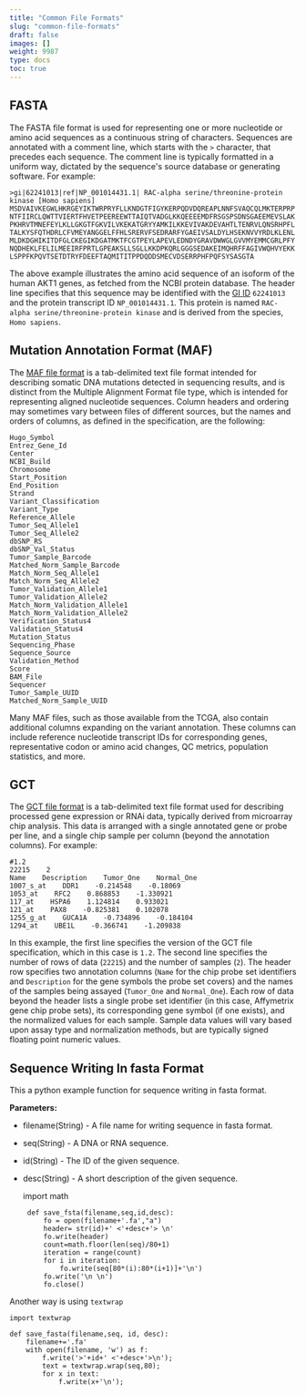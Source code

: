 ```yaml
---
title: "Common File Formats"
slug: "common-file-formats"
draft: false
images: []
weight: 9987
type: docs
toc: true
---
```


## FASTA 
The FASTA file format is used for representing one or more nucleotide or amino acid sequences as a continuous string of characters.  Sequences are annotated with a comment line, which starts with the `>` character, that precedes each sequence.  The comment line is typically formatted in a uniform way, dictated by the sequence's source database or generating software.  For example:

    >gi|62241013|ref|NP_001014431.1| RAC-alpha serine/threonine-protein kinase [Homo sapiens]
    MSDVAIVKEGWLHKRGEYIKTWRPRYFLLKNDGTFIGYKERPQDVDQREAPLNNFSVAQCQLMKTERPRP
    NTFIIRCLQWTTVIERTFHVETPEEREEWTTAIQTVADGLKKQEEEEMDFRSGSPSDNSGAEEMEVSLAK
    PKHRVTMNEFEYLKLLGKGTFGKVILVKEKATGRYYAMKILKKEVIVAKDEVAHTLTENRVLQNSRHPFL
    TALKYSFQTHDRLCFVMEYANGGELFFHLSRERVFSEDRARFYGAEIVSALDYLHSEKNVVYRDLKLENL
    MLDKDGHIKITDFGLCKEGIKDGATMKTFCGTPEYLAPEVLEDNDYGRAVDWWGLGVVMYEMMCGRLPFY
    NQDHEKLFELILMEEIRFPRTLGPEAKSLLSGLLKKDPKQRLGGGSEDAKEIMQHRFFAGIVWQHVYEKK
    LSPPFKPQVTSETDTRYFDEEFTAQMITITPPDQDDSMECVDSERRPHFPQFSYSASGTA

The above example illustrates the amino acid sequence of an isoform of the human AKT1 genes, as fetched from the NCBI protein database.  The header line specifies that this sequence may be identified with the [GI ID](http://www.ncbi.nlm.nih.gov/genbank/sequenceids/) `62241013` and the protein transcript ID `NP_001014431.1`.  This protein is named `RAC-alpha serine/threonine-protein kinase` and is derived from the species, `Homo sapiens`.

## Mutation Annotation Format (MAF)
The [MAF file format](https://wiki.nci.nih.gov/display/TCGA/Mutation+Annotation+Format+(MAF)+Specification) is a tab-delimited text file format intended for describing somatic DNA mutations detected in sequencing results, and is distinct from the Multiple Alignment Format file type, which is intended for representing aligned nucleotide sequences.  Column headers and ordering may sometimes vary between files of different sources, but the names and orders of columns, as defined in the specification, are the following:

    Hugo_Symbol
    Entrez_Gene_Id
    Center
    NCBI_Build
    Chromosome
    Start_Position
    End_Position
    Strand
    Variant_Classification
    Variant_Type
    Reference_Allele
    Tumor_Seq_Allele1
    Tumor_Seq_Allele2
    dbSNP_RS
    dbSNP_Val_Status
    Tumor_Sample_Barcode
    Matched_Norm_Sample_Barcode
    Match_Norm_Seq_Allele1
    Match_Norm_Seq_Allele2
    Tumor_Validation_Allele1
    Tumor_Validation_Allele2
    Match_Norm_Validation_Allele1
    Match_Norm_Validation_Allele2
    Verification_Status4
    Validation_Status4
    Mutation_Status
    Sequencing_Phase
    Sequence_Source
    Validation_Method
    Score
    BAM_File
    Sequencer
    Tumor_Sample_UUID
    Matched_Norm_Sample_UUID

Many MAF files, such as those available from the TCGA, also contain additional columns expanding on the variant annotation.  These columns can include reference nucleotide transcript IDs for corresponding genes, representative codon or amino acid changes, QC metrics, population statistics, and more.

## GCT
The [GCT file format](http://www.broadinstitute.org/cancer/software/genepattern/file-formats-guide#GCT) is a tab-delimited text file format used for describing processed gene expression or RNAi data, typically derived from microarray chip analysis.  This data is arranged with a single annotated gene or probe per line, and a single chip sample per column (beyond the annotation columns).  For example:

    #1.2            
    22215    2        
    Name    Description    Tumor_One    Normal_One
    1007_s_at    DDR1    -0.214548    -0.18069
    1053_at    RFC2    0.868853    -1.330921
    117_at    HSPA6    1.124814    0.933021
    121_at    PAX8    -0.825381    0.102078
    1255_g_at    GUCA1A    -0.734896    -0.184104
    1294_at    UBE1L    -0.366741    -1.209838

In this example, the first line specifies the version of the GCT file specification, which in this case is `1.2`.  The second line specifies the number of rows of data (`22215`) and the number of samples (`2`).  The header row specifies two annotation columns (`Name` for the chip probe set identifiers and `Description` for the gene symbols the probe set covers) and the names of the samples being assayed (`Tumor_One` and `Normal_One`).  Each row of data beyond the header lists a single probe set identifier (in this case, Affymetrix gene chip probe sets), its corresponding gene symbol (if one exists), and the normalized values for each sample.  Sample data values will vary based upon assay type and normalization methods, but are typically signed floating point numeric values.

## Sequence Writing In fasta Format
This a python example function for sequence writing in fasta format. 

**Parameters:**

 - filename(String) - A file name for writing sequence in fasta format.
 - seq(String) - A DNA or RNA sequence.
 - id(String) - The ID of the given sequence.
 - desc(String) - A short description of the given sequence.


    import math

        def save_fsta(filename,seq,id,desc):
            fo = open(filename+'.fa',"a")
            header= str(id)+' <'+desc+'> \n'
            fo.write(header)
            count=math.floor(len(seq)/80+1)
            iteration = range(count)
            for i in iteration:
                fo.write(seq[80*(i):80*(i+1)]+'\n')        
            fo.write('\n \n')
            fo.close()

Another way is using `textwrap`


    import textwrap
    
    def save_fasta(filename,seq, id, desc):
        filename+='.fa'
        with open(filename, 'w') as f:
            f.write('>'+id+' <'+desc+'>\n');
            text = textwrap.wrap(seq,80);
            for x in text:
                f.write(x+'\n');

